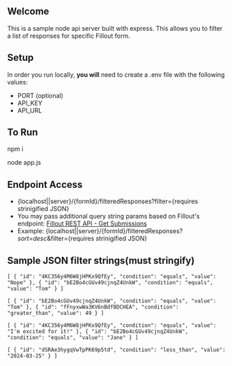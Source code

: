 ## Welcome

This is a sample node api server built with express. This allows you to filter a list of responses for specific Fillout form.

## Setup

In order you run locally, **you will** need to create a .env file with the following values:

- PORT (optional)
- API_KEY
- API_URL

## To Run

npm i

node app.js

## Endpoint Access

- {localhost||server}/{formId}/filteredResponses?filter={requires strinigified JSON}
- You may pass additional query string params based on Fillout's endpoint: 	[Fillout REST API - Get Submissions](https://www.fillout.com/help/fillout-rest-api#a981e824966448029aeb091e0706d070)
- Example: {localhost||server}/{formId}/filteredResponses?*sort=desc*&filter={requires strinigified JSON}

## Sample JSON filter strings(must stringify)

`[
  {
    "id": "4KC356y4M6W8jHPKx9QfEy",
    "condition": "equals",
    "value": "Nope"
  },
  {
    "id": "bE2Bo4cGUv49cjnqZ4UnkW",
    "condition": "equals",
    "value": "Tom"
  }
]`


`[
  {
    "id": "bE2Bo4cGUv49cjnqZ4UnkW",
    "condition": "equals",
    "value": "Tom"
  },
  {
    "id": "fFnyxwWa3KV6nBdfBDCHEA",
    "condition": "greater_than",
    "value": 49
  }
]`

`[
  {
    "id": "4KC356y4M6W8jHPKx9QfEy",
    "condition": "equals",
    "value": "I'm excited for it!"
  },
  {
    "id": "bE2Bo4cGUv49cjnqZ4UnkW",
    "condition": "equals",
    "value": "Jane"
  }
]`

`[
  {
    "id": "dSRAe3hygqVwTpPK69p5td",
    "condition": "less_than",
    "value": "2024-03-25"
  }
]`
